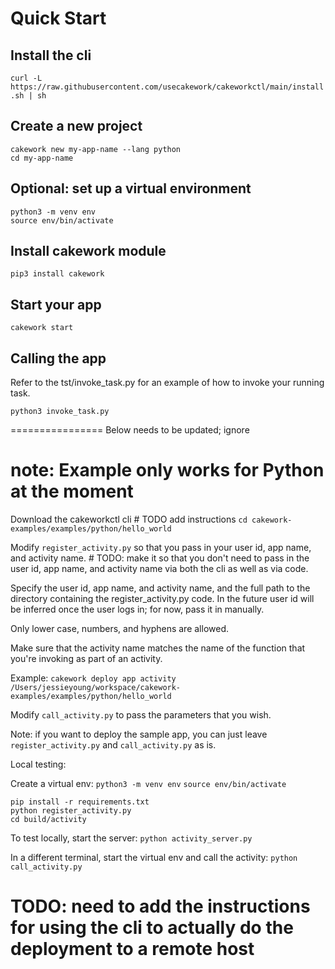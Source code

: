 # Quick Start #
## Install the cli ##
`curl -L https://raw.githubusercontent.com/usecakework/cakeworkctl/main/install.sh | sh`

## Create a new project ##
``` 
cakework new my-app-name --lang python
cd my-app-name
```

## Optional: set up a virtual environment ##
```
python3 -m venv env
source env/bin/activate
```

## Install cakework module ##
`pip3 install cakework`

## Start your app ##
`cakework start`

## Calling the app ##
Refer to the tst/invoke_task.py for an example of how to invoke your running task.
```
python3 invoke_task.py
```

================
Below needs to be updated; ignore



# note: Example only works for Python at the moment

Download the cakeworkctl cli # TODO add instructions
`cd cakework-examples/examples/python/hello_world`

Modify `register_activity.py` so that you pass in your user id, app name, and activity name. # TODO: make it so that you don't need to pass in the user id, app name, and activity name via both the cli as well as via code.

Specify the user id, app name, and activity name, and the full path to the directory containing the register_activity.py code. In the future user id will be inferred once the user logs in; for now, pass it in manually.

Only lower case, numbers, and hyphens are allowed. 

Make sure that the activity name matches the name of the function that you're invoking as part of an activity.

Example:
`cakework deploy app activity /Users/jessieyoung/workspace/cakework-examples/examples/python/hello_world`

Modify `call_activity.py` to pass the parameters that you wish.

Note: if you want to deploy the sample app, you can just leave `register_activity.py` and `call_activity.py` as is.

Local testing:

Create a virtual env:
`python3 -m venv env` 
`source env/bin/activate`

```
pip install -r requirements.txt
python register_activity.py
cd build/activity
```

To test locally, start the server:
`python activity_server.py`

In a different terminal, start the virtual env and call the activity:
`python call_activity.py`

# TODO: need to add the instructions for using the cli to actually do the deployment to a remote host

